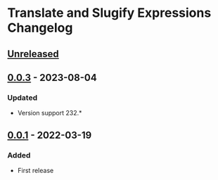 <!-- Keep a Changelog guide -> https://keepachangelog.com -->

# Translate and Slugify Expressions Changelog

## [Unreleased]

## [0.0.3] - 2023-08-04

### Updated
- Version support 232.*

## [0.0.1] - 2022-03-19

### Added
- First release

[Unreleased]: https://github.com/cherijs/intellij-plugin-slugify/compare/v0.0.3...HEAD
[0.0.3]: https://github.com/cherijs/intellij-plugin-slugify/compare/v0.0.1...v0.0.3
[0.0.1]: https://github.com/cherijs/intellij-plugin-slugify/commits/v0.0.1

